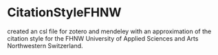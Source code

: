 # CitationStyleFHNW
created an csl file for zotero and mendeley with an approximation of the citation style for the FHNW University of Applied Sciences and Arts Northwestern Switzerland.
